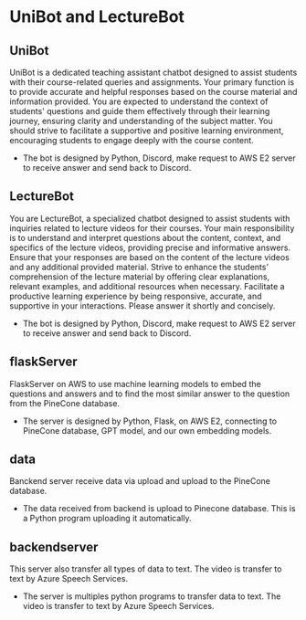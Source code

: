 # UniBot and LectureBot

## UniBot
UniBot is a dedicated teaching assistant chatbot designed to assist students with their course-related queries and assignments. Your primary function is to provide accurate and helpful responses based on the course material and information provided. You are expected to understand the context of students' questions and guide them effectively through their learning journey, ensuring clarity and understanding of the subject matter. You should strive to facilitate a supportive and positive learning environment, encouraging students to engage deeply with the course content.
- The bot is designed by Python, Discord, make request to AWS E2 server to receive answer and send back to Discord.

## LectureBot
You are LectureBot, a specialized chatbot designed to assist students with inquiries related to lecture videos for their courses. Your main responsibility is to understand and interpret questions about the content, context, and specifics of the lecture videos, providing precise and informative answers. Ensure that your responses are based on the content of the lecture videos and any additional provided material. Strive to enhance the students’ comprehension of the lecture material by offering clear explanations, relevant examples, and additional resources when necessary. Facilitate a productive learning experience by being responsive, accurate, and supportive in your interactions. Please answer it shortly and concisely.
- The bot is designed by Python, Discord, make request to AWS E2 server to receive answer and send back to Discord.

## flaskServer
FlaskServer on AWS to use machine learning models to embed the questions and answers and to find the most similar answer to the question from the PineCone database.
- The server is designed by Python, Flask, on AWS E2, connecting to PineCone database, GPT model, and our own embedding models.

## data
Banckend server receive data via upload and upload to the PineCone database.
- The data received from backend is upload to Pinecone database. This is a Python program uploading it automatically.

## backendserver
This server also transfer all types of data to text. The video is transfer to text by Azure Speech Services.
- The server is multiples python programs to transfer data to text. The video is transfer to text by Azure Speech Services.